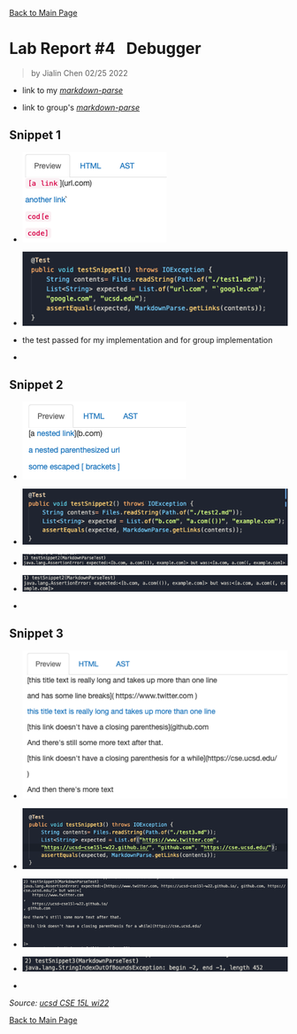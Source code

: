 [Back to Main Page](index.md)

# Lab Report #4 &nbsp; Debugger

> by Jialin Chen 02/25 2022

* link to my [*markdown-parse*](https://github.com/sm52/markdown-parse)

* link to group's [*markdown-parse*](https://github.com/sm52/markdown-parse)

## Snippet 1

* ![lab4_preview1](lab4_preview1.png)

* ![lab4_test1](lab4_test1.png)

* the test passed for my implementation and for group implementation

* 

## Snippet 2

* ![lab4_preview2](lab4_preview2.png)

* ![lab4_test2](lab4_test2.png)

* ![lab4_testMy2](lab4_testMy2.png)

* ![lab4_testGroup2](lab4_testGroup2.png)

* 

## Snippet 3

* ![lab4_preview3](lab4_preview3.png)

* ![lab4_test3](lab4_test3.png)

* ![lab4_testMy3](lab4_testMy3.png)

* ![lab4_testGroup3](lab4_testGroup3.png)

* 

*Source: [ucsd CSE 15L wi22](https://ucsd-cse15l-w22.github.io/week/week8/#week-8-lab-report)*

[Back to Main Page](index.md)